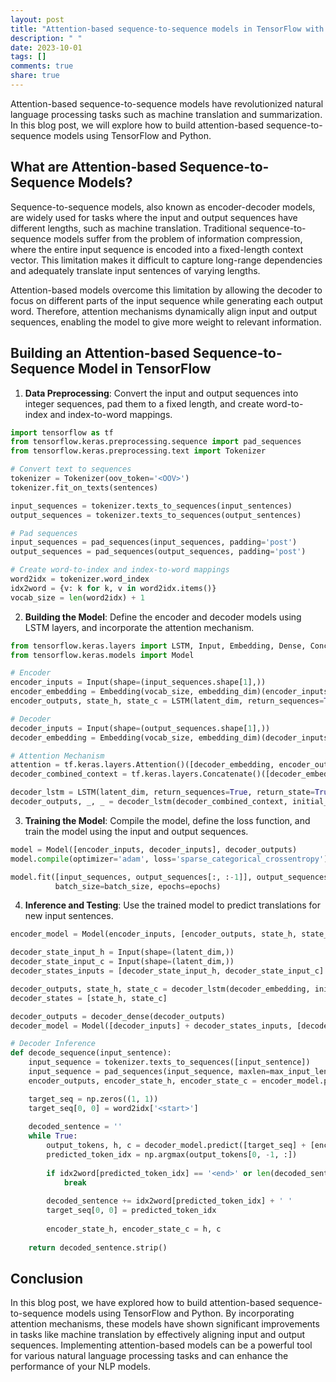 ```yaml
---
layout: post
title: "Attention-based sequence-to-sequence models in TensorFlow with Python"
description: " "
date: 2023-10-01
tags: []
comments: true
share: true
---
```


Attention-based sequence-to-sequence models have revolutionized natural language processing tasks such as machine translation and summarization. In this blog post, we will explore how to build attention-based sequence-to-sequence models using TensorFlow and Python.

## What are Attention-based Sequence-to-Sequence Models?
Sequence-to-sequence models, also known as encoder-decoder models, are widely used for tasks where the input and output sequences have different lengths, such as machine translation. Traditional sequence-to-sequence models suffer from the problem of information compression, where the entire input sequence is encoded into a fixed-length context vector. This limitation makes it difficult to capture long-range dependencies and adequately translate input sentences of varying lengths.

Attention-based models overcome this limitation by allowing the decoder to focus on different parts of the input sequence while generating each output word. Therefore, attention mechanisms dynamically align input and output sequences, enabling the model to give more weight to relevant information.

## Building an Attention-based Sequence-to-Sequence Model in TensorFlow

1. **Data Preprocessing**: Convert the input and output sequences into integer sequences, pad them to a fixed length, and create word-to-index and index-to-word mappings.

```python
import tensorflow as tf
from tensorflow.keras.preprocessing.sequence import pad_sequences
from tensorflow.keras.preprocessing.text import Tokenizer

# Convert text to sequences
tokenizer = Tokenizer(oov_token='<OOV>')
tokenizer.fit_on_texts(sentences)

input_sequences = tokenizer.texts_to_sequences(input_sentences)
output_sequences = tokenizer.texts_to_sequences(output_sentences)

# Pad sequences
input_sequences = pad_sequences(input_sequences, padding='post')
output_sequences = pad_sequences(output_sequences, padding='post')

# Create word-to-index and index-to-word mappings
word2idx = tokenizer.word_index
idx2word = {v: k for k, v in word2idx.items()}
vocab_size = len(word2idx) + 1
```

2. **Building the Model**: Define the encoder and decoder models using LSTM layers, and incorporate the attention mechanism.

```python
from tensorflow.keras.layers import LSTM, Input, Embedding, Dense, Concatenate, TimeDistributed
from tensorflow.keras.models import Model

# Encoder
encoder_inputs = Input(shape=(input_sequences.shape[1],))
encoder_embedding = Embedding(vocab_size, embedding_dim)(encoder_inputs)
encoder_outputs, state_h, state_c = LSTM(latent_dim, return_sequences=True, return_state=True)(encoder_embedding)

# Decoder
decoder_inputs = Input(shape=(output_sequences.shape[1],))
decoder_embedding = Embedding(vocab_size, embedding_dim)(decoder_inputs)

# Attention Mechanism
attention = tf.keras.layers.Attention()([decoder_embedding, encoder_outputs])
decoder_combined_context = tf.keras.layers.Concatenate()([decoder_embedding, attention])

decoder_lstm = LSTM(latent_dim, return_sequences=True, return_state=True)
decoder_outputs, _, _ = decoder_lstm(decoder_combined_context, initial_state=[state_h, state_c])
```

3. **Training the Model**: Compile the model, define the loss function, and train the model using the input and output sequences.

```python
model = Model([encoder_inputs, decoder_inputs], decoder_outputs)
model.compile(optimizer='adam', loss='sparse_categorical_crossentropy')

model.fit([input_sequences, output_sequences[:, :-1]], output_sequences[:, 1:],
          batch_size=batch_size, epochs=epochs)
```

4. **Inference and Testing**: Use the trained model to predict translations for new input sentences.

```python
encoder_model = Model(encoder_inputs, [encoder_outputs, state_h, state_c])

decoder_state_input_h = Input(shape=(latent_dim,))
decoder_state_input_c = Input(shape=(latent_dim,))
decoder_states_inputs = [decoder_state_input_h, decoder_state_input_c]

decoder_outputs, state_h, state_c = decoder_lstm(decoder_embedding, initial_state=decoder_states_inputs)
decoder_states = [state_h, state_c]

decoder_outputs = decoder_dense(decoder_outputs)
decoder_model = Model([decoder_inputs] + decoder_states_inputs, [decoder_outputs] + decoder_states)

# Decoder Inference
def decode_sequence(input_sentence):
    input_sequence = tokenizer.texts_to_sequences([input_sentence])
    input_sequence = pad_sequences(input_sequence, maxlen=max_input_length, padding='post')
    encoder_outputs, encoder_state_h, encoder_state_c = encoder_model.predict(input_sequence)

    target_seq = np.zeros((1, 1))
    target_seq[0, 0] = word2idx['<start>']
    
    decoded_sentence = ''
    while True:
        output_tokens, h, c = decoder_model.predict([target_seq] + [encoder_outputs, encoder_state_h, encoder_state_c])
        predicted_token_idx = np.argmax(output_tokens[0, -1, :])
        
        if idx2word[predicted_token_idx] == '<end>' or len(decoded_sentence.split()) >= max_output_length:
            break
            
        decoded_sentence += idx2word[predicted_token_idx] + ' '
        target_seq[0, 0] = predicted_token_idx
        
        encoder_state_h, encoder_state_c = h, c
        
    return decoded_sentence.strip()
```

## Conclusion
In this blog post, we have explored how to build attention-based sequence-to-sequence models using TensorFlow and Python. By incorporating attention mechanisms, these models have shown significant improvements in tasks like machine translation by effectively aligning input and output sequences. Implementing attention-based models can be a powerful tool for various natural language processing tasks and can enhance the performance of your NLP models.